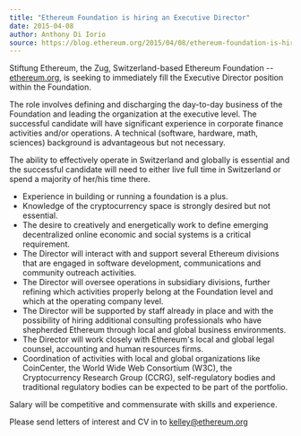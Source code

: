 ```yaml
---
title: "Ethereum Foundation is hiring an Executive Director"
date: 2015-04-08
author: Anthony Di Iorio
source: https://blog.ethereum.org/2015/04/08/ethereum-foundation-is-hiring-an-executive-director
---
```


Stiftung Ethereum, the Zug, Switzerland-based Ethereum Foundation --[ethereum.org](https://ethereum.org/), is seeking to immediately fill the Executive Director position within the Foundation.

The role involves defining and discharging the day-to-day business of the Foundation and leading the organization at the executive level. The successful candidate will have significant experience in corporate finance activities and/or operations.  A technical (software, hardware, math, sciences) background is advantageous but not necessary.

The ability to effectively operate in Switzerland and globally is essential and the successful candidate will need to either live full time in Switzerland or spend a majority of her/his time there.

*   Experience in building or running a foundation is a plus.
*   Knowledge of the cryptocurrency space is strongly desired but not essential.
*   The desire to creatively and energetically work to define emerging decentralized online economic and social systems is a critical requirement.
*   The Director will interact with and support several Ethereum divisions that are engaged in software development, communications and community outreach activities.
*   The Director will oversee operations in subsidiary divisions, further refining which activities properly belong at the Foundation level and which at the operating company level.
*   The Director will be supported by staff already in place and with the possibility of hiring additional consulting professionals who have shepherded Ethereum through local and global business environments.
*   The Director will work closely with Ethereum's local and global legal counsel, accounting and human resources firms.
*   Coordination of activities with local and global organizations like CoinCenter, the World Wide Web Consortium (W3C), the Cryptocurrency Research Group (CCRG), self-regulatory bodies and traditional regulatory bodies can be expected to be part of the portfolio.

Salary will be competitive and commensurate with skills and experience.

Please send letters of interest and CV in to [kelley@ethereum.org](mailto:kelley@ethereum.org)
